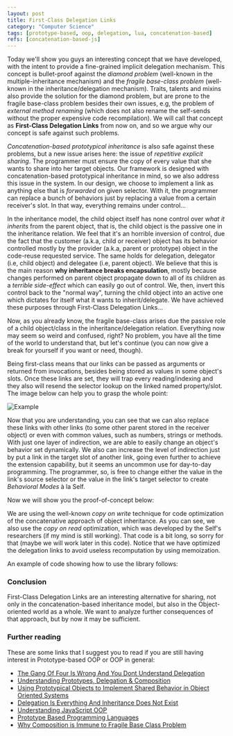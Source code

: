 ```yaml
---
layout: post
title: First-Class Delegation Links
category: "Computer Science"
tags: [prototype-based, oop, delegation, lua, concatenation-based]
refs: [concatenation-based-js]
---
```


Today we'll show you guys an interesting concept that we have developed,
with the intent to provide a fine-grained implicit delegation mechanism. This
concept is bullet-proof against the _diamond problem_ (well-known in the
multiple-inheritance mechanism) and the _fragile base-class problem_
(well-known in the inheritance/delegation mechanism). Traits, talents and
mixins also provide the solution for the diamond problem, but are prone to the
fragile base-class problem besides their own issues, e.g, the problem of
_external method renaming_ (which does not also rename the self-sends without
the proper expensive code recompilation). We will call that concept as
**First-Class Delegation Links** from now on, and so we argue why our concept
is safe against such problems.

_Concatenation-based prototypical inheritance_ is also safe against these
problems, but a new issue arises here: the issue of
_repetitive explicit sharing_. The programmer must ensure the copy of every
value that she wants to share into her target objects. Our framework is
designed with concatenation-based prototypical inheritance in mind, so we
also address this issue in the system. In our design, we choose to implement a
link as anything else that is _forwarded_ on given selector. With it, the
programmer can replace a bunch of behaviors just by replacing a value from a
certain receiver's slot. In that way, everything remains under control...

In the inheritance model, the child object itself has none control over
_what it inherits_ from the parent object, that is, the child object is the
passive one in the inheritance relation. We feel that it's an horrible
inversion of control, due the fact that the customer (a.k.a, child or receiver)
object has its behavior controlled mostly by the provider (a.k.a, parent or
prototype) object in the code-reuse requested service. The same holds for
delegation, delegator (i.e, child object) and delegatee (i.e, parent object).
We believe that this is the main reason
**why inheritance breaks encapsulation**, mostly because changes performed on
parent object propagate down to all of its children as a _terrible side-effect_
which can easily go out of control. We, then, invert this control back to the
"normal way", turning the child object into an active one which dictates for
itself what it wants to inherit/delegate. We have achieved these purposes
through First-Class Delegation Links...

Now, as you already know, the fragile base-class arises due the passive role of
a child object/class in the inheritance/delegation relation. Everything now may
seem so weird and confused, right? No problem, you have all the time of the
world to understand that, but let's continue (you can now give a break for
yourself if you want or need, though).

Being first-class means that our links can be passed as arguments or returned
from invocations, besides being stored as values in some object's slots. Once
these links are set, they will trap every reading/indexing and they also will
resend the selector lookup on the linked named property/slot. The image below
can help you to grasp the whole point:

![Example](https://raw.githubusercontent.com/marcoonroad/marcoonroad.github.io/master/_posts/first-class-delegation-links-example.jpg)

Now that you are understanding, you can see that we can also replace these
links with other links (to some other parent stored in the receiver object)
or even with common values, such as numbers, strings or methods. With
just one layer of indirection, we are able to easily change an object's
behavior set dynamically. We also can increase the level of indirection just
by put a link in the target slot of another link, going even further to achieve
the extension capability, but it seems an uncommon use for day-to-day programming.
The programmer, so, is free to change either the value in the link's source selector
or the value in the link's target selector to create _Behavioral Modes_ à la Self.

Now we will show you the proof-of-concept below:

<script src="https://gist.github.com/marcoonroad/e4704111b06e22fb1fb99d7f95845cc5.js"></script>

We are using the well-known _copy on write_ technique for code optimization
of the concatenative approach of object inheritance. As you can see, we also
use the _copy on read_ optimization, which was developed by the Self's
researchers (if my mind is still working). That code is a bit long, so sorry
for that (maybe we will work later in this code). Notice that we have optimized
the delegation links to avoid useless recomputation by using memoization.

An example of code showing how to use the library follows:

<script src="https://gist.github.com/marcoonroad/ba884a4af0409d2ec04f03123b5681cb.js"></script>

### Conclusion

First-Class Delegation Links are an interesting alternative for sharing, not only
in the concatenation-based inheritance model, but also in the Object-oriented world
as a whole. We want to analyze further consequences of that approach, but by now it
may be sufficient.

### Further reading

These are some links that I suggest you to read if you are still having
interest in Prototype-based OOP or OOP in general:

* [The Gang Of Four Is Wrong And You Dont Understand Delegation](http://www.saturnflyer.com/blog/jim/2012/07/06/the-gang-of-four-is-wrong-and-you-dont-understand-delegation/)
* [Understanding Prototypes, Delegation & Composition](http://www.datchley.name/understanding-prototypes-delegation-composition)
* [Using Prototypical Objects to Implement Shared Behavior in Object Oriented Systems](http://web.media.mit.edu/~lieber/Lieberary/OOP/Delegation/Delegation.html)
* [Delegation Is Everything And Inheritance Does Not Exist](http://www.saturnflyer.com/blog/jim/2013/11/18/delegation-is-everything-and-inheritance-does-not-exist)
* [Understanding JavaScript OOP](http://robotlolita.me/2011/10/09/understanding-javascript-oop.html)
* [Prototype Based Programming Languages](http://bluishcoder.co.nz/2009/07/16/prototype-based-programming-languages.html)
* [Why Composition is Immune to Fragile Base Class Problem](https://medium.com/@_ericelliott/why-composition-is-immune-to-fragile-base-class-problem-8dfc6a5272aa#.p9w3pcvqt)
